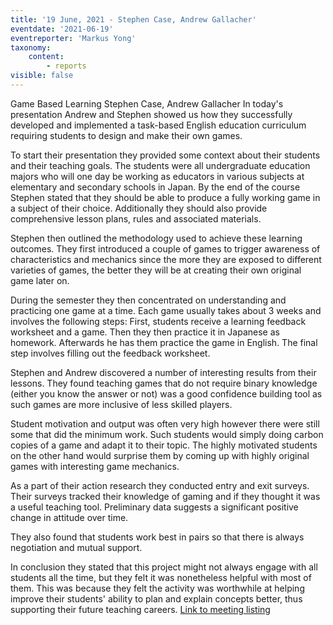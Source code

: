 ```yaml
---
title: '19 June, 2021 - Stephen Case, Andrew Gallacher'
eventdate: '2021-06-19'
eventreporter: 'Markus Yong'
taxonomy:
    content:
        - reports
visible: false
---
```


Game Based Learning
Stephen Case, Andrew Gallacher
In today's presentation Andrew and Stephen showed us how they successfully developed and implemented a task-based English education curriculum requiring students to design and make their own games.

To start their presentation they provided some context about their students and their teaching goals. The students were all undergraduate education majors who will one day be working as educators in various subjects at elementary and secondary schools in Japan. By the end of the course Stephen stated that they should be able to produce a fully working game in a subject of their choice. Additionally they should also provide comprehensive lesson plans, rules and associated materials.

Stephen then outlined the methodology used to achieve these learning outcomes.
They first introduced a couple of games to trigger awareness of characteristics and mechanics since the more they are exposed to different varieties of games, the better they will be at creating their own original game later on.

During the semester they then concentrated on understanding and practicing one game at a time. Each game usually takes about 3 weeks and involves the following steps: First, students receive a learning feedback worksheet and a game. Then they then practice it in Japanese as homework. Afterwards he has them practice the game in English. The final step involves filling out the feedback worksheet.

Stephen and Andrew discovered a number of interesting results from their lessons. They found teaching games that do not require binary knowledge (either you know the answer or not) was a good confidence building tool as such games are more inclusive of less skilled players.

Student motivation and output was often very high however there were still some that did the minimum work. Such students would simply doing carbon copies of a game and adapt it to their topic. The highly motivated students on the other hand would surprise them by coming up with highly original games with interesting game mechanics.

As a part of their action research they conducted entry and exit surveys. Their surveys tracked their knowledge of gaming and if they thought it was a useful teaching tool. Preliminary data suggests a significant positive change in attitude over time.

They also found that students work best in pairs so that there is always negotiation and mutual support.

In conclusion they stated that this project might not always engage with all students all the time, but they felt it was nonetheless helpful with most of them. This was because they felt the activity was worthwhile at helping improve their students' ability to plan and explain concepts better, thus supporting their future teaching careers.
<a href="../schedule/2021/june/19">Link to meeting listing</a>
